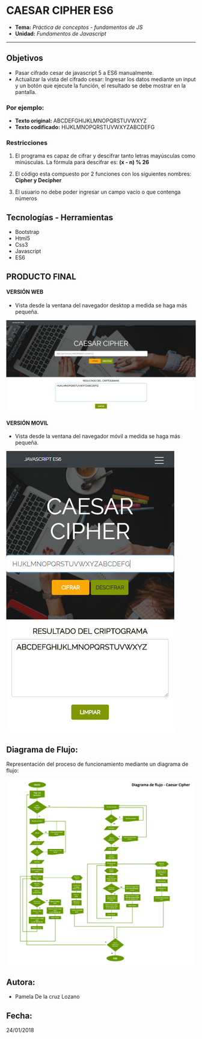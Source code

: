 # CAESAR CIPHER ES6 

* **Tema:** _Práctica de conceptos - fundamentos de JS_
* **Unidad:** _Fundamentos de Javascript_

***

## Objetivos

* Pasar cifrado cesar de javascript 5 a ES6 manualmente.
* Actualizar la vista del cifrado cesar: Ingresar los datos mediante un input y un botón que ejecute la función, el resultado se debe mostrar en la pantalla.

### Por ejemplo:

* **Texto original:** ABCDEFGHIJKLMNOPQRSTUVWXYZ
* **Texto codificado:** HIJKLMNOPQRSTUVWXYZABCDEFG

### Restricciones

1. El programa es capaz de cifrar y descifrar tanto letras mayúsculas como minúsculas. La fórmula para descifrar es: **(x - n) % 26**

2. El código esta compuesto por 2 funciones con los siguientes nombres: **Cipher y Decipher**

3. El usuario no debe poder ingresar un campo vacío o que contenga números
 
## Tecnologías - Herramientas

* Bootstrap
* Html5
* Css3
* Javascript
* ES6

## PRODUCTO FINAL

#### VERSIÓN WEB 

* Vista desde la ventana del navegador desktop a medida se haga más pequeña.

![recursos](assets/images/desktop.PNG)

#### VERSIÓN MOVIL

* Vista desde la ventana del navegador móvil a medida se haga más pequeña.

![recursos](assets/images/movil.PNG)

## Diagrama de Flujo:

Representación del proceso de funcionamiento mediante un diagrama de flujo:

![recursos](assets/images/diagrama-flujo.png)

## Autora:

* Pamela De la cruz Lozano

## Fecha: 
24/01/2018
    